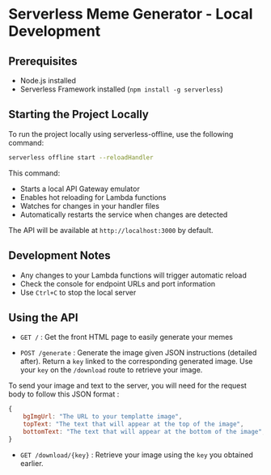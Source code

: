 # Serverless Meme Generator - Local Development

## Prerequisites

- Node.js installed
- Serverless Framework installed (`npm install -g serverless`)

## Starting the Project Locally

To run the project locally using serverless-offline, use the following command:

```bash
serverless offline start --reloadHandler
```

This command:

- Starts a local API Gateway emulator
- Enables hot reloading for Lambda functions
- Watches for changes in your handler files
- Automatically restarts the service when changes are detected

The API will be available at `http://localhost:3000` by default.

## Development Notes

- Any changes to your Lambda functions will trigger automatic reload
- Check the console for endpoint URLs and port information
- Use `Ctrl+C` to stop the local server

## Using the API

- `GET /` : Get the front HTML page to easily generate your memes

- `POST /generate` : Generate the image given JSON instructions (detailed after). Return a `key` linked to the corresponding generated image. Use your `key` on the `/download` route to retrieve your image.

To send your image and text to the server, you will need for the request body to follow this JSON format :

```js
{
    bgImgUrl: "The URL to your templatte image",
    topText: "The text that will appear at the top of the image",
    bottomText: "The text that will appear at the bottom of the image",
}
```

- `GET /download/{key}` : Retrieve your image using the `key` you obtained earlier.

